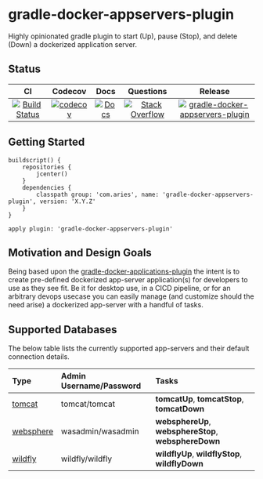 # gradle-docker-appservers-plugin

Highly opinionated gradle plugin to start (Up), pause (Stop), and delete (Down) a dockerized application server.

## Status

| CI | Codecov | Docs | Questions | Release |
| :---: | :---: | :---: | :---: | :---: |
| [![Build Status](https://travis-ci.org/project-aries/gradle-docker-appservers-plugin.svg?branch=master)](https://travis-ci.org/project-aries/gradle-docker-appservers-plugin) | [![codecov](https://codecov.io/gh/project-aries/gradle-docker-appservers-plugin/branch/master/graph/badge.svg)](https://codecov.io/gh/project-aries/gradle-docker-appservers-plugin) | [![Docs](https://img.shields.io/badge/docs-latest-blue.svg)](http://htmlpreview.github.io/?https://github.com/project-aries/gradle-docker-appservers-plugin/blob/gh-pages/docs/index.html) | [![Stack Overflow](https://img.shields.io/badge/stack-overflow-4183C4.svg)](https://stackoverflow.com/questions/tagged/gradle-docker-appservers-plugin) | [![gradle-docker-appservers-plugin](https://api.bintray.com/packages/project-aries/libs-release-local/gradle-docker-appservers-plugin/images/download.svg) ](https://bintray.com/project-aries/libs-release-local/gradle-docker-appservers-plugin/_latestVersion) |

## Getting Started

```
buildscript() {
    repositories {
        jcenter()
    }
    dependencies {
        classpath group: 'com.aries', name: 'gradle-docker-appservers-plugin', version: 'X.Y.Z'
    }
}

apply plugin: 'gradle-docker-appservers-plugin'
```

## Motivation and Design Goals

Being based upon the [gradle-docker-applications-plugin](https://github.com/project-aries/gradle-docker-applications-plugin) the intent is to create pre-defined dockerized app-server application(s) for developers to use as they see fit. Be it for desktop use, in a CICD pipeline, or for an arbitrary devops usecase you can easily manage (and customize should the need arise) a dockerized app-server with a handful of tasks.

## Supported Databases

The below table lists the currently supported app-servers and their default connection details.

| Type | Admin Username/Password | Tasks |
| :--- | :--- | :--- |
| [tomcat](https://hub.docker.com/_/tomcat/) | tomcat/tomcat | **tomcatUp**, **tomcatStop**, **tomcatDown** |
| [websphere](https://hub.docker.com/r/ibmcom/websphere-traditional/) | wasadmin/wasadmin | **websphereUp**, **websphereStop**, **websphereDown** |
| [wildfly](https://hub.docker.com/r/jboss/wildfly/) | wildfly/wildfly | **wildflyUp**, **wildflyStop**, **wildflyDown** |
